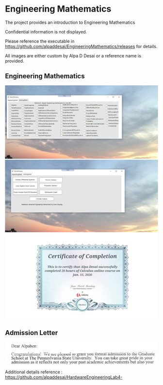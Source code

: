 # Engineering Mathematics

The project provides an introduction to Engineering Mathematics

Confidential information is not displayed.

Please reference the executable in https://github.com/alpaddesai/EngineeringMathematics/releases for details.

All images are either custom by Alpa D Desai or a reference name is provided.

## Engineering Mathematics
![image](HigherEngMath.png)
![image](AdvancedEngMath.png)
![image](Calculus.jpg)

## Admission Letter
![image](PennState.png)

Additional details reference : https://github.com/alpaddesai/HardwareEngineeringLab4-
